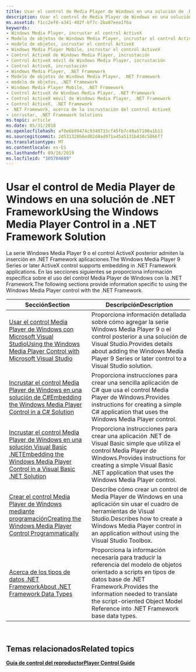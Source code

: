 ```yaml
---
title: Usar el control de Media Player de Windows en una solución de .NET Framework
description: Usar el control de Media Player de Windows en una solución de .NET Framework
ms.assetid: f1cc2ef0-a341-402f-bf7c-2ba07eea1f6a
keywords:
- Windows Media Player, incrustar el control ActiveX
- Modelo de objetos de Windows Media Player, incrustar el control ActiveX
- modelo de objetos, incrustar el control ActiveX
- Windows Media Player Mobile, incrustar el control ActiveX
- Control ActiveX de Windows Media Player, incrustación
- Control ActiveX móvil de Windows Media Player, incrustación
- Control ActiveX, incrustación
- Windows Media Player, .NET Framework
- Modelo de objetos de Windows Media Player, .NET Framework
- modelo de objetos, .NET Framework
- Windows Media Player Mobile, .NET Framework
- Control ActiveX de Windows Media Player, .NET Framework
- Control ActiveX móvil de Windows Media Player, .NET Framework
- Control ActiveX, .NET Framework
- .NET Framework, acerca de la incrustación del control ActiveX
- incrustar, .NET Framework Solutions
ms.topic: article
ms.date: 05/31/2018
ms.openlocfilehash: af0e6b09474c9340733cf45fb7c49a57100a1b11
ms.sourcegitcommit: 2d531328b6ed82d4ad971a45a5131b430c5866f7
ms.translationtype: MT
ms.contentlocale: es-ES
ms.lasthandoff: 09/16/2019
ms.locfileid: "105704689"
---
```

# <a name="using-the-windows-media-player-control-in-a-net-framework-solution"></a><span data-ttu-id="f32cd-119">Usar el control de Media Player de Windows en una solución de .NET Framework</span><span class="sxs-lookup"><span data-stu-id="f32cd-119">Using the Windows Media Player Control in a .NET Framework Solution</span></span>

<span data-ttu-id="f32cd-120">La serie Windows Media Player 9 o el control ActiveX posterior admiten la inserción en .NET Framework aplicaciones.</span><span class="sxs-lookup"><span data-stu-id="f32cd-120">The Windows Media Player 9 Series or later ActiveX control supports embedding in .NET Framework applications.</span></span> <span data-ttu-id="f32cd-121">En las secciones siguientes se proporciona información específica sobre el uso del control Media Player de Windows con la .NET Framework.</span><span class="sxs-lookup"><span data-stu-id="f32cd-121">The following sections provide information specific to using the Windows Media Player control with the .NET Framework.</span></span>



| <span data-ttu-id="f32cd-122">Sección</span><span class="sxs-lookup"><span data-stu-id="f32cd-122">Section</span></span>                                                                                                                                                      | <span data-ttu-id="f32cd-123">Descripción</span><span class="sxs-lookup"><span data-stu-id="f32cd-123">Description</span></span>                                                                                                                  |
|--------------------------------------------------------------------------------------------------------------------------------------------------------------|------------------------------------------------------------------------------------------------------------------------------|
| [<span data-ttu-id="f32cd-124">Usar el control Media Player de Windows con Microsoft Visual Studio</span><span class="sxs-lookup"><span data-stu-id="f32cd-124">Using the Windows Media Player Control with Microsoft Visual Studio</span></span>](using-the-windows-media-player-control-with-microsoft-visual-studio.md)               | <span data-ttu-id="f32cd-125">Proporciona información detallada sobre cómo agregar la serie Windows Media Player 9 o el control posterior a una solución de Visual Studio.</span><span class="sxs-lookup"><span data-stu-id="f32cd-125">Provides details about adding the Windows Media Player 9 Series or later control to a Visual Studio solution.</span></span>                |
| [<span data-ttu-id="f32cd-126">Incrustar el control Media Player de Windows en una solución de C#</span><span class="sxs-lookup"><span data-stu-id="f32cd-126">Embedding the Windows Media Player Control in a C# Solution</span></span>](embedding-the-windows-media-player-control-in-a-c--solution.md)                              | <span data-ttu-id="f32cd-127">Proporciona instrucciones para crear una sencilla aplicación de C# que usa el control Media Player de Windows.</span><span class="sxs-lookup"><span data-stu-id="f32cd-127">Provides instructions for creating a simple C# application that uses the Windows Media Player control.</span></span>                      |
| [<span data-ttu-id="f32cd-128">Incrustar el control Media Player de Windows en una solución Visual Basic .NET</span><span class="sxs-lookup"><span data-stu-id="f32cd-128">Embedding the Windows Media Player Control in a Visual Basic .NET Solution</span></span>](embedding-the-windows-media-player-control-in-a-visual-basic--net-solution.md) | <span data-ttu-id="f32cd-129">Proporciona instrucciones para crear una aplicación .NET de Visual Basic simple que utiliza el control Media Player de Windows.</span><span class="sxs-lookup"><span data-stu-id="f32cd-129">Provides instructions for creating a simple Visual Basic .NET application that uses the Windows Media Player control.</span></span>        |
| [<span data-ttu-id="f32cd-130">Crear el control Media Player de Windows mediante programación</span><span class="sxs-lookup"><span data-stu-id="f32cd-130">Creating the Windows Media Player Control Programmatically</span></span>](creating-the-windows-media-player-control-programmatically.md)                                 | <span data-ttu-id="f32cd-131">Describe cómo crear un control de Media Player de Windows en una aplicación sin usar el cuadro de herramientas de Visual Studio.</span><span class="sxs-lookup"><span data-stu-id="f32cd-131">Describes how to create a Windows Media Player control in an application without using the Visual Studio Toolbox.</span></span>            |
| [<span data-ttu-id="f32cd-132">Acerca de los tipos de datos .NET Framework</span><span class="sxs-lookup"><span data-stu-id="f32cd-132">About .NET Framework Data Types</span></span>](about--net-framework-data-types.md)                                                                                       | <span data-ttu-id="f32cd-133">Proporciona la información necesaria para traducir la referencia del modelo de objetos orientado a scripts en tipos de datos base de .NET Framework.</span><span class="sxs-lookup"><span data-stu-id="f32cd-133">Provides the information needed to translate the script-oriented Object Model Reference into .NET Framework base data types.</span></span> |



 

## <a name="related-topics"></a><span data-ttu-id="f32cd-134">Temas relacionados</span><span class="sxs-lookup"><span data-stu-id="f32cd-134">Related topics</span></span>

<dl> <dt>

[<span data-ttu-id="f32cd-135">**Guía de control del reproductor**</span><span class="sxs-lookup"><span data-stu-id="f32cd-135">**Player Control Guide**</span></span>](player-control-guide.md)
</dt> </dl>

 

 




